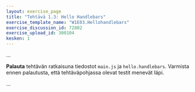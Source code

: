 ```yaml
---
layout: exercise_page
title: "Tehtävä 1.3: Hello Handlebars"
exercise_template_name: "W1E03.Hellohandlebars"
exercise_discussion_id: 72802
exercise_upload_id: 300104
kesken: 1
---
```


...

**Palauta** tehtävän ratkaisuna tiedostot `main.js` ja `hello.handlebars`. Varmista ennen palautusta, että tehtäväpohjassa olevat testit menevät läpi. 

...

